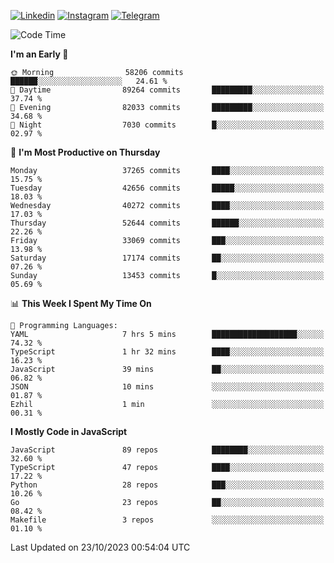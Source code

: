 [![Linkedin](https://img.shields.io/badge/-Archie-blue?style=flat-square&labelColor=gray&logo=Linkedin&logoColor=white&link=https://www.linkedin.com/in/archisdi)](https://www.linkedin.com/in/archisdi)
[![Instagram](https://img.shields.io/badge/-@archisdi-orange?style=flat-square&labelColor=gray&logo=Instagram&logoColor=white&link=https://www.instagram.com/archisdi)](https://www.instagram.com/archisdi)
[![Telegram](https://img.shields.io/badge/-aai-informational?style=flat-square&labelColor=gray&logo=telegram&logoColor=white&link=https://t.me/archisdi)](https://t.me/archisdi)

<!--START_SECTION:waka-->
![Code Time](http://img.shields.io/badge/Code%20Time-2%2C429%20hrs%2010%20mins-blue)

**I'm an Early 🐤** 

```text
🌞 Morning                58206 commits       ██████░░░░░░░░░░░░░░░░░░░   24.61 % 
🌆 Daytime                89264 commits       █████████░░░░░░░░░░░░░░░░   37.74 % 
🌃 Evening                82033 commits       █████████░░░░░░░░░░░░░░░░   34.68 % 
🌙 Night                  7030 commits        █░░░░░░░░░░░░░░░░░░░░░░░░   02.97 % 
```
📅 **I'm Most Productive on Thursday** 

```text
Monday                   37265 commits       ████░░░░░░░░░░░░░░░░░░░░░   15.75 % 
Tuesday                  42656 commits       █████░░░░░░░░░░░░░░░░░░░░   18.03 % 
Wednesday                40272 commits       ████░░░░░░░░░░░░░░░░░░░░░   17.03 % 
Thursday                 52644 commits       ██████░░░░░░░░░░░░░░░░░░░   22.26 % 
Friday                   33069 commits       ███░░░░░░░░░░░░░░░░░░░░░░   13.98 % 
Saturday                 17174 commits       ██░░░░░░░░░░░░░░░░░░░░░░░   07.26 % 
Sunday                   13453 commits       █░░░░░░░░░░░░░░░░░░░░░░░░   05.69 % 
```


📊 **This Week I Spent My Time On** 

```text
💬 Programming Languages: 
YAML                     7 hrs 5 mins        ███████████████████░░░░░░   74.32 % 
TypeScript               1 hr 32 mins        ████░░░░░░░░░░░░░░░░░░░░░   16.23 % 
JavaScript               39 mins             ██░░░░░░░░░░░░░░░░░░░░░░░   06.82 % 
JSON                     10 mins             ░░░░░░░░░░░░░░░░░░░░░░░░░   01.87 % 
Ezhil                    1 min               ░░░░░░░░░░░░░░░░░░░░░░░░░   00.31 % 
```

**I Mostly Code in JavaScript** 

```text
JavaScript               89 repos            ████████░░░░░░░░░░░░░░░░░   32.60 % 
TypeScript               47 repos            ████░░░░░░░░░░░░░░░░░░░░░   17.22 % 
Python                   28 repos            ███░░░░░░░░░░░░░░░░░░░░░░   10.26 % 
Go                       23 repos            ██░░░░░░░░░░░░░░░░░░░░░░░   08.42 % 
Makefile                 3 repos             ░░░░░░░░░░░░░░░░░░░░░░░░░   01.10 % 
```




 Last Updated on 23/10/2023 00:54:04 UTC
<!--END_SECTION:waka-->